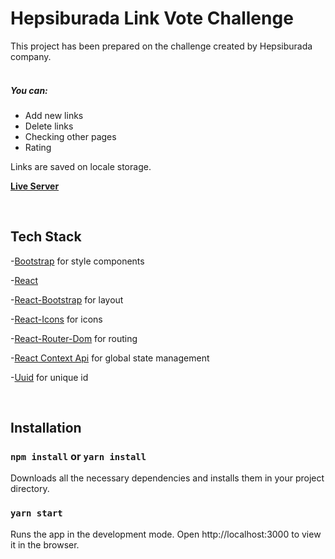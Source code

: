 # Hepsiburada Link Vote Challenge
This project has been prepared on the challenge created by Hepsiburada company.
<br>
<br>

##### You can: 

- Add new links
- Delete links
- Checking other pages
- Rating

Links are saved on locale storage.

**[Live Server](https://mbakin.github.io/hepsiburada-task/)**

<br>

## Tech Stack


-[Bootstrap](https://getbootstrap.com/) for style components

-[React](https://reactjs.org/)

-[React-Bootstrap](https://react-bootstrap.github.io/) for layout

-[React-Icons](https://react-icons.github.io/react-icons/) for icons

-[React-Router-Dom](https://reactrouter.com/web/guides/quick-start) for routing

-[React Context Api](https://tr.reactjs.org/docs/context.html) for global state management

-[Uuid](https://github.com/uuidjs/uuid) for unique id

<br>

## Installation


###  `npm install` or `yarn install`

Downloads all the necessary dependencies and installs them in your project directory.

### `yarn start`

Runs the app in the development mode.
Open http://localhost:3000 to view it in the browser.

